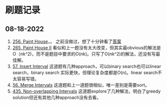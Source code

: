 # 刷题记录

## 08-18-2022

1. [256. Paint House](https://leetcode.com/problems/paint-house/)，。
之前没做过，想了十分钟看了[答案](https://leetcode.com/problems/paint-house/discuss/68232/python-clean-and-clear-python-dp-solution)
2. [265. Paint House II](https://leetcode.com/problems/paint-house-ii/)
看似和上一题没有太大改变，但其实最obvious的解法是O（nk^2)，而不是题目中要求的O(nk)。只写了O(nk^2)的解法，还没有写最佳解。
3. [57. Insert Interval](https://leetcode.com/problems/insert-interval/)
这道题有几种approach，可以binary search也可以linear search，binary search 实际更快，但理论复杂度都是O(n)。linear search不太容易写错。
4. [56. Merge Intervals](https://leetcode.com/problems/merge-intervals/)
这道题和上一道题很相似，唯一差别是需要sort。
5. [435. Non-overlapping Intervals](https://leetcode.com/problems/non-overlapping-intervals/)
这道题explore了几种解法，明白了greedy solution但还有其他几种approach没有去看。
